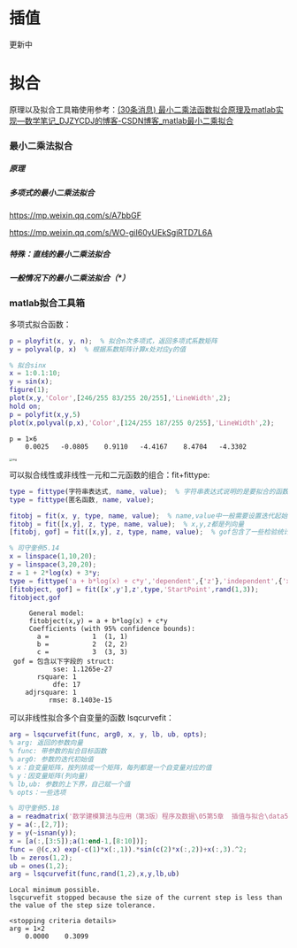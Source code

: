 # 插值

更新中

# 拟合

原理以及拟合工具箱使用参考：[(30条消息) 最小二乘法函数拟合原理及matlab实现—数学笔记_DJZYCDJ的博客-CSDN博客_matlab最小二乘拟合](https://blog.csdn.net/DJZYCDJ/article/details/110232344)

### 最小二乘法拟合

##### 原理

##### 多项式的最小二乘法拟合

https://mp.weixin.qq.com/s/A7bbGF

https://mp.weixin.qq.com/s/WO-giI60yUEkSgiRTD7L6A

##### 特殊：直线的最小二乘法拟合



##### 一般情况下的最小二乘法拟合（*）

### matlab拟合工具箱

多项式拟合函数：

```matlab
p = ployfit(x, y, n);  % 拟合n次多项式，返回多项式系数矩阵
y = polyval(p, x)  % 根据系数矩阵计算x处对应y的值
```

```matlab
% 拟合sinx
x = 1:0.1:10;
y = sin(x);
figure(1);
plot(x,y,'Color',[246/255 83/255 20/255],'LineWidth',2);
hold on;
p = polyfit(x,y,5)
plot(x,polyval(p,x),'Color',[124/255 187/255 0/255],'LineWidth',2);
```

```
p = 1×6
    0.0025   -0.0805    0.9110   -4.4167    8.4704   -4.3302
```

<img src="file:///C:\Users\Mr.K\AppData\Local\Temp\ConnectorClipboard935995990738271556/image16571795426590.png" alt="img" style="zoom:33%;" />

可以拟合线性或非线性一元和二元函数的组合：fit+fittype:

```matlab
type = fittype(字符串表达式, name, value);  % 字符串表达式说明的是要拟合的函数类型。键值对要指出自变量和因变量
type = fittype(匿名函数, name, value);

fitobj = fit(x, y, type, name, value);  % name,value中一般需要设置迭代起始点
fitobj = fit([x,y], z, type, name, value);  % x,y,z都是列向量
[fitobj, gof] = fit([x,y], z, type, name, value);  % gof包含了一些检验统计量
```

```matlab
% 司守奎例5.14
x = linspace(1,10,20);
y = linspace(3,20,20);
z = 1 + 2*log(x) + 3*y;
type = fittype('a + b*log(x) + c*y','dependent',{'z'},'independent',{'x','y'});
[fitobject, gof] = fit([x',y'],z',type,'StartPoint',rand(1,3));
fitobject,gof
```

```
     General model:
     fitobject(x,y) = a + b*log(x) + c*y
     Coefficients (with 95% confidence bounds):
       a =           1  (1, 1)
       b =           2  (2, 2)
       c =           3  (3, 3)
 gof = 包含以下字段的 struct:
           sse: 1.1265e-27
       rsquare: 1
           dfe: 17
    adjrsquare: 1
          rmse: 8.1403e-15
```



可以非线性拟合多个自变量的函数 lsqcurvefit：

```matlab
arg = lsqcurvefit(func, arg0, x, y, lb, ub, opts);
% arg: 返回的参数向量
% func: 带参数的拟合目标函数
% arg0: 参数的迭代初始值
% x：自变量矩阵，按列排成一个矩阵，每列都是一个自变量对应的值
% y：因变量矩阵(列向量)
% lb,ub: 参数的上下界，自己赋一个值
% opts：一些选项
```

```matlab
% 司守奎例5.18
a = readmatrix('数学建模算法与应用（第3版）程序及数据\05第5章  插值与拟合\data5_18.txt');
y = a(:,[2,7]);
y = y(~isnan(y));
x = [a(:,[3:5]);a(1:end-1,[8:10])];
func = @(c,x) exp(-c(1)*x(:,1)).*sin(c(2)*x(:,2))+x(:,3).^2;
lb = zeros(1,2);
ub = ones(1,2);
arg = lsqcurvefit(func,rand(1,2),x,y,lb,ub)
```

```
Local minimum possible.
lsqcurvefit stopped because the size of the current step is less than
the value of the step size tolerance.

<stopping criteria details>
arg = 1×2
    0.0000    0.3099
```
